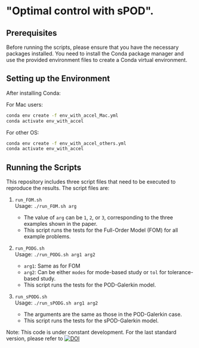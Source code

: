 # "Optimal control with sPOD".

## Prerequisites

Before running the scripts, please ensure that you have the necessary packages installed. You need to install the Conda package manager and use the provided environment files to create a Conda virtual environment.

## Setting up the Environment

After installing Conda:

For Mac users:

```bash
conda env create -f env_with_accel_Mac.yml
conda activate env_with_accel
```

For other OS:

```bash
conda env create -f env_with_accel_others.yml
conda activate env_with_accel
```


## Running the Scripts

This repository includes three script files that need to be executed to reproduce the results. The script files are:

1. `run_FOM.sh`  
   Usage: `./run_FOM.sh arg`  
   - The value of `arg` can be `1`, `2`, or `3`, corresponding to the three examples shown in the paper.  
   - This script runs the tests for the Full-Order Model (FOM) for all example problems.

2. `run_PODG.sh`  
   Usage: `./run_PODG.sh arg1 arg2`  
   - `arg1`: Same as for FOM  
   - `arg2`: Can be either `modes` for mode-based study or `tol` for tolerance-based study.  
   - This script runs the tests for the POD-Galerkin model.

3. `run_sPODG.sh`  
   Usage: `./run_sPODG.sh arg1 arg2`  
   - The arguments are the same as those in the POD-Galerkin case.  
   - This script runs the tests for the sPOD-Galerkin model.
  

Note: This code is under constant development. For the last standard version, please refer to [![DOI](https://zenodo.org/badge/DOI/10.5281/zenodo.14355727.svg)](https://doi.org/10.5281/zenodo.14355726) 
